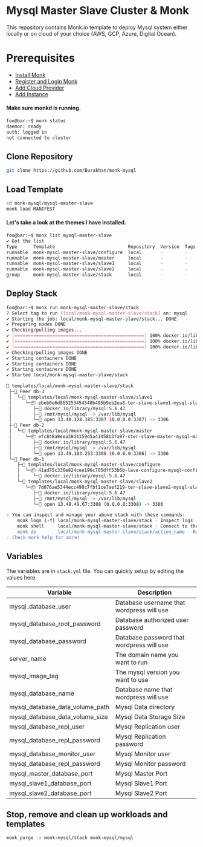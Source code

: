 # Mysql Master Slave Cluster & Monk
This repository contains Monk.io template to deploy Mysql system either locally or on cloud of your choice (AWS, GCP, Azure, Digital Ocean).

# Prerequisites
- [Install Monk](https://docs.monk.io/docs/get-monk)
- [Register and Login Monk](https://docs.monk.io/docs/acc-and-auth)
- [Add Cloud Provider](https://docs.monk.io/docs/cloud-provider)
- [Add Instance](https://docs.monk.io/docs/multi-cloud)

#### Make sure monkd is running.
```bash
foo@bar:~$ monk status
daemon: ready
auth: logged in
not connected to cluster
```

## Clone Repository
```bash
git clone https://github.com/Burakhan/monk-mysql
```

## Load Template
```bash
cd monk-mysql/mysql-master-slave
monk load MANIFEST
```


#### Let's take a look at the themes I have installed.
```bash
foo@bar:~$ monk list mysql-master-slave                                                                                                
✔ Got the list
Type      Template                           Repository  Version  Tags
runnable  monk-mysql-master-slave/configure  local       -        -
runnable  monk-mysql-master-slave/master     local       -        -
runnable  monk-mysql-master-slave/slave1     local       -        -
runnable  monk-mysql-master-slave/slave2     local       -        -
group     monk-mysql-master-slave/stack      local       -        -

```

## Deploy Stack
```bash
foo@bar:~$ monk run monk-mysql-master-slave/stack                                                                                ✔  10s   00:11:51 
? Select tag to run [local/monk-mysql-master-slave/stack] on: mysql
✔ Starting the job: local/monk-mysql-master-slave/stack... DONE
✔ Preparing nodes DONE
✔ Checking/pulling images...
✔ [================================================] 100% docker.io/library/mysql:5.6.47 db-3
✔ [================================================] 100% docker.io/library/mysql:5.6.47 db-2
✔ [================================================] 100% docker.io/library/mysql:5.6.47 db-1
✔ Checking/pulling images DONE
✔ Starting containers DONE
✔ Starting containers DONE
✔ Starting containers DONE
✔ Started local/monk-mysql-master-slave/stack

🔩 templates/local/monk-mysql-master-slave/stack
 ├─🧊 Peer db-3
 │  └─🔩 templates/local/monk-mysql-master-slave/slave1
 │     └─📦 ebeb0e6d865253454540b495b9eb2ea8-ter-slave-slave1-mysql-slave-1
 │        ├─🧩 docker.io/library/mysql:5.6.47
 │        ├─💾 /mnt/mysql/mysql -> /var/lib/mysql
 │        └─🔌 open 13.48.128.185:3307 (0.0.0.0:3307) -> 3306
 ├─🧊 Peer db-2
 │  └─🔩 templates/local/monk-mysql-master-slave/master
 │     └─📦 efc848a9eea38d4159d5a41458b3fa97-ster-slave-master-mysql-master
 │        ├─🧩 docker.io/library/mysql:5.6.47
 │        ├─💾 /mnt/mysql/mysql -> /var/lib/mysql
 │        └─🔌 open 13.49.183.253:3306 (0.0.0.0:3306) -> 3306
 └─🧊 Peer db-1
    ├─🔩 templates/local/monk-mysql-master-slave/configure
    │  └─📦 41ad75c336e824cee196c705dff53b6b-lave-configure-mysql-configure
    │     └─🧩 docker.io/library/mysql:5.6.47
    └─🔩 templates/local/monk-mysql-master-slave/slave2
       └─📦 7d076ae5344ecc490c7fbf1ce7aef219-ter-slave-slave2-mysql-slave-2
          ├─🧩 docker.io/library/mysql:5.6.47
          ├─💾 /mnt/mysql/mysql -> /var/lib/mysql
          └─🔌 open 13.48.49.67:3308 (0.0.0.0:3308) -> 3306

💡 You can inspect and manage your above stack with these commands:
	monk logs (-f) local/monk-mysql-master-slave/stack - Inspect logs
	monk shell     local/monk-mysql-master-slave/stack - Connect to the container's shell
	monk do        local/monk-mysql-master-slave/stack/action_name - Run defined action (if exists)
💡 Check monk help for more!
```

## Variables
The variables are in `stack.yml` file. You can quickly setup by editing the values here.

| Variable                     	    | Description                               	|
|------------------------------	    |-------------------------------------------	|
| mysql_database_user          	    | Database username that wordpress will use 	|
| mysql_database_root_password 	    | Database authorized user password         	|
| mysql_database_password      	    | Database password that wordpress will use 	|
| server_name                  	    | The domain name you want to run           	|
| mysql_image_tag              	    | The mysql version you want to use         	|
| mysql_database_name          	    | Database name that wordpress will use     	|
| mysql_database_data_volume_path   | Mysql Data directory                         	|
| mysql_database_data_volume_size   | Mysql Data Storage Size                      	|
| mysql_database_repl_user          | Mysql Replication user                      	|
| mysql_database_repl_password      | Mysql Replication password                   	|
| mysql_database_monitor_user       | Mysql Monitor user                        	|
| mysql_database_repl_password      | Mysql Monitor password                    	|
| mysql_master_database_port        | Mysql Master Port                         	|
| mysql_slave1_database_port        | Mysql Slave1 Port                         	|
| mysql_slave2_database_port        | Mysql Slave2 Port                         	|
## 

## Stop, remove and clean up workloads and templates

```bash
monk purge -x monk-mysql/stack monk-mysql/mysql
```